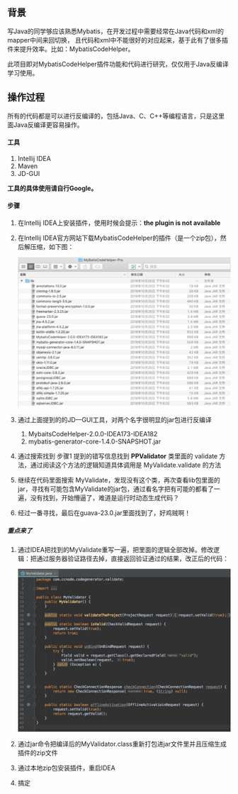 ## 背景

写Java的同学够应该熟悉Mybatis，在开发过程中需要经常在Java代码和xml的mapper中间来回切换，
且代码和xml中不能很好的对应起来，基于此有了很多插件来提升效率。比如：MybatisCodeHelper。

此项目即对MybatisCodeHelper插件功能和代码进行研究，仅仅用于Java反编译学习使用。

## 操作过程

所有的代码都是可以进行反编译的，包括Java、C、C++等编程语言，只是这里面Java反编译更容易操作。

#### 工具

1. Intellij IDEA
2. Maven
3. JD-GUI

**工具的具体使用请自行Google。**

#### 步骤

1. 在Intellij IDEA上安装插件，使用时候会提示：**the plugin is not available**

2. 在Intellij IDEA官方网站下载MybatisCodeHelper的插件（是一个zip包），然后解压缩，如下图：

   ![mybatis-code-helper-pro-dir](image/mybatis-code-helper-pro-dir.jpg)

3. 通过上面提到的的JD—GUI工具，对两个名字很明显的jar包进行反编译

   1. MybaitsCodeHelper-2.0.0-IDEA173-IDEA182
   2. mybatis-generator-core-1.4.0-SNAPSHOT.jar

4. 通过搜索找到 步骤1 提到的错写信息找到 **PPValidator** 类里面的 validate 方法，通过阅读这个方法的逻辑知道具体调用是 MyValidate.validate 的方法

5. 继续在代码里面搜索 MyValidate，发现没有这个类，再次查看lib包里面的jar，寻找有可能包含MyValidate的jar包，通过看名字把有可能的都看了一遍，没有找到，开始懵逼了，难道是运行时动态生成代码？

6. 经过一番寻找，最后在guava-23.0.jar里面找到了，好鸡贼啊！



##### 重点来了

1. 通过IDEA把找到的MyValidate重写一遍，把里面的逻辑全部改掉。修改逻辑：把通过服务器验证路径去掉，直接返回验证通过的结果，改正后的代码：

   ![mybatis-code-helper-pro](image/code-helper-pro-myvalidator.jpg)

2. 通过jar命令把编译后的MyValidator.class重新打包进jar文件里并且压缩生成插件的zip文件

3. 通过本地zip包安装插件，重启IDEA

4. 搞定
